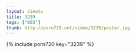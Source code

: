 ```yaml
--- 
layout: sieutv
title: 3239
tags: ["003"]
thumb: http://porn720.net/video/3239/poster.jpg
---
```

{% include porn720 key="3239" %} 
